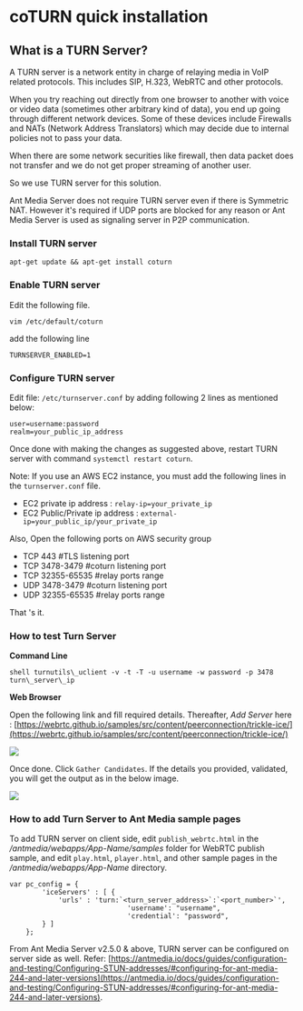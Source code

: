 # coTURN quick installation

What is a TURN Server?
----------------------

A TURN server is a network entity in charge of relaying media in VoIP related protocols. This includes SIP, H.323, WebRTC and other protocols.

When you try reaching out directly from one browser to another with voice or video data (sometimes other arbitrary kind of data), you end up going through different network devices. Some of these devices include Firewalls and NATs (Network Address Translators) which may decide due to internal policies not to pass your data.

When there are some network securities like firewall, then data packet does not transfer and we do not get proper streaming of another user.

So we use TURN server for this solution.

Ant Media Server does not require TURN server even if there is Symmetric NAT. However it's required if UDP ports are blocked for any reason or Ant Media Server is used as signaling server in P2P communication.

### Install TURN server

```console
apt-get update && apt-get install coturn
```

### Enable TURN server

Edit the following file.

```console
vim /etc/default/coturn
```

add the following line

```TURNSERVER_ENABLED=1```

### Configure TURN server

Edit file: ```/etc/turnserver.conf``` by adding following 2 lines as mentioned below:

```
user=username:password
realm=your_public_ip_address
```

Once done with making the changes as suggested above, restart TURN server with command ```systemctl restart coturn```.

Note: If you use an AWS EC2 instance, you must add the following lines in the ```turnserver.conf``` file.

  - EC2 private ip address : ```relay-ip=your_private_ip```
  - EC2 Public/Private ip address : ```external-ip=your_public_ip/your_private_ip```

Also, Open the following ports on AWS security group

  - TCP 443 #TLS listening port
  - TCP 3478-3479 #coturn listening port
  - TCP 32355-65535 #relay ports range
  - UDP 3478-3479 #coturn listening port
  - UDP 32355-65535 #relay ports range

That 's it.

### How to test Turn Server

**Command Line**

```console
shell turnutils\_uclient -v -t -T -u username -w password -p 3478 turn\_server\_ip
```

**Web Browser**

Open the following link and fill required details. Thereafter, _Add Server_ here : [https://webrtc.github.io/samples/src/content/peerconnection/trickle-ice/](https://webrtc.github.io/samples/src/content/peerconnection/trickle-ice/)

![](@site/static/img/turn1.png)

Once done. Click ```Gather Candidates```.
If the details you provided, validated, you will get the output as in the below image.

![](https://raw.githubusercontent.com/wiki/ant-media/Ant-Media-Server/images/turn3.png)

### How to add Turn Server to Ant Media sample pages

To add TURN server on client side, edit `publish_webrtc.html` in the _/antmedia/webapps/App-Name/samples_ folder for WebRTC publish sample, and edit `play.html`, `player.html`, and other sample pages in the _/antmedia/webapps/App-Name_ directory.

```
var pc_config = {
		'iceServers' : [ {
			'urls' : 'turn:`<turn_server_address>`:`<port_number>`',
                             'username': "username",
                             'credential': "password",
		} ]
	};
```
From Ant Media Server v2.5.0 & above, TURN server can be configured on server side as well. Refer: [https://antmedia.io/docs/guides/configuration-and-testing/Configuring-STUN-addresses/#configuring-for-ant-media-244-and-later-versions](https://antmedia.io/docs/guides/configuration-and-testing/Configuring-STUN-addresses/#configuring-for-ant-media-244-and-later-versions).
